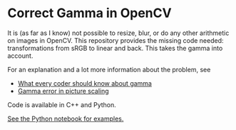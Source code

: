 Correct Gamma in OpenCV
=======================

It is (as far as I know) not possible to resize, blur, or do any other arithmetic on images in OpenCV.
This repository provides the missing code needed: transformations from sRGB to linear and back. This
takes the gamma into account.

For an explanation and a lot more information about the problem, see
  * [What every coder should know about gamma](http://blog.johnnovak.net/2016/09/21/what-every-coder-should-know-about-gamma/)
  * [Gamma error in picture scaling](http://web.archive.org/web/20160301042052/http://www.4p8.com/eric.brasseur/gamma.html)

Code is available in C++ and Python.


[See the Python notebook for examples.](https://github.com/PetterS/opencv_srgb_gamma/blob/master/OpenCV%20Gamma%20Test.ipynb)
